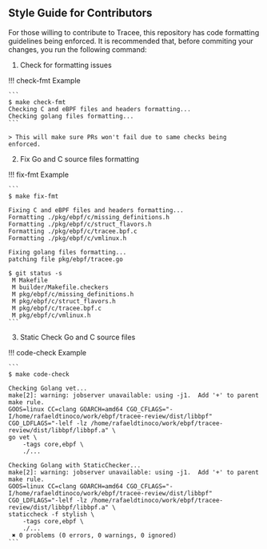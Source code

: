## Style Guide for Contributors

For those willing to contribute to Tracee, this repository has code formatting
guidelines being enforced. It is recommended that, before commiting your
changes, you run the following command:

1. Check for formatting issues

!!! check-fmt Example

    ```
    $ make check-fmt
    Checking C and eBPF files and headers formatting...
    Checking golang files formatting...
    ```
    
    > This will make sure PRs won't fail due to same checks being enforced.

2. Fix Go and C source files formatting

!!! fix-fmt Example

    ```
    $ make fix-fmt
    
    Fixing C and eBPF files and headers formatting...
    Formatting ./pkg/ebpf/c/missing_definitions.h
    Formatting ./pkg/ebpf/c/struct_flavors.h
    Formatting ./pkg/ebpf/c/tracee.bpf.c
    Formatting ./pkg/ebpf/c/vmlinux.h
    
    Fixing golang files formatting...
    patching file pkg/ebpf/tracee.go
    
    $ git status -s
     M Makefile
     M builder/Makefile.checkers
     M pkg/ebpf/c/missing_definitions.h
     M pkg/ebpf/c/struct_flavors.h
     M pkg/ebpf/c/tracee.bpf.c
     M pkg/ebpf/c/vmlinux.h
    ```

3. Static Check Go and C source files


!!! code-check Example

    ```
    $ make code-check
    
    Checking Golang vet...
    make[2]: warning: jobserver unavailable: using -j1.  Add '+' to parent make rule.
    GOOS=linux CC=clang GOARCH=amd64 CGO_CFLAGS="-I/home/rafaeldtinoco/work/ebpf/tracee-review/dist/libbpf" CGO_LDFLAGS="-lelf -lz /home/rafaeldtinoco/work/ebpf/tracee-review/dist/libbpf/libbpf.a" \
    go vet \
    	-tags core,ebpf \
    	./...
    
    Checking Golang with StaticChecker...
    make[2]: warning: jobserver unavailable: using -j1.  Add '+' to parent make rule.
    GOOS=linux CC=clang GOARCH=amd64 CGO_CFLAGS="-I/home/rafaeldtinoco/work/ebpf/tracee-review/dist/libbpf" CGO_LDFLAGS="-lelf -lz /home/rafaeldtinoco/work/ebpf/tracee-review/dist/libbpf/libbpf.a" \
    staticcheck -f stylish \
    	-tags core,ebpf \
    	./...
     ✖ 0 problems (0 errors, 0 warnings, 0 ignored)
    ```
